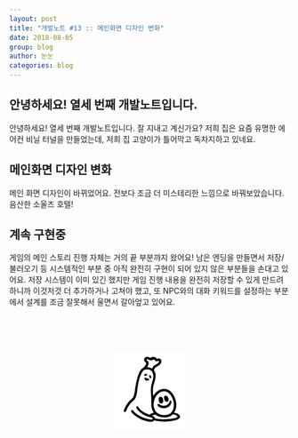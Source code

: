 ```yaml
---
layout: post
title: "개발노트 #13 :: 메인화면 디자인 변화"
date: 2018-08-05
group: blog
author: 눈눈
categories: blog
---
```


## 안녕하세요! 열세 번째 개발노트입니다.

안녕하세요! 열세 번째 개발노트입니다. 잘 지내고 계신가요? 저희 집은 요즘 유명한 에어컨 비닐 터널을 만들었는데, 저희 집 고양이가 틀어막고 독차지하고 있네요.


## 메인화면 디자인 변화

메인 화면 디자인이 바뀌었어요. 전보다 조금 더 미스테리한 느낌으로 바꿔보았습니다. 음산한 소울즈 호텔!


## 계속 구현중

게임의 메인 스토리 진행 자체는 거의 끝 부분까지 왔어요!
남은 엔딩을 만들면서 저장/불러오기 등 시스템적인 부분 중 아직 완전히 구현이 되어 있지 않은 부분들을 손대고 있어요.
저장 시스템이 이미 있긴 했지만 게임 진행 내용을 완전히 저장할 수 있게 만드려 하니까 이것저것 더 추가하거나 고쳐야 했고,
또 NPC와의 대화 키워드를 설정하는 부분에서 설계를 조금 잘못해서 울면서 갈아엎고 있어요.


<div style="width:125px; height:142px; margin:auto; margin-top:80px;">
  <img src="\img\post\2018-08\baker_006 copy.png">
  <div>
